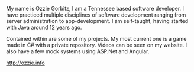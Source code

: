 My name is Ozzie Gorbitz, I am a Tennessee based software developer. I have practiced multiple disciplines of software development ranging from server administration to app-development. I am self-taught, having started with Java around 12 years ago.

Contained within are some of my projects. My most current one is a game made in C# with a private repository. Videos can be seen on my website. I also have a few mock systems using ASP.Net and Angular.

http://ozzie.info
